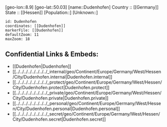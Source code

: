 ﻿---
location: [50.03,8.9] 
mapzoom: [7,12] 
mapmarker: city 
type: City
tags:
- geo/City


SpocWebEntityId: 29898
isDeleted: false
confidential: public

---
[geo-lon::8.9] 
[geo-lat::50.03] 
[name::Dudenhofen] 
Country :: [[Germany]]  
State :: [[Hessen]] 
[Population::] 
[Unknown::] 


```leaflet
id: Dudenhofen
coordinates: [[Dudenhofen]] 
markerFile: [[Dudenhofen]] 
defaultZoom: 11 
maxZoom: 18
```


## Confidential Links & Embeds: 
- [[Dudenhofen|Dudenhofen]]  
- [[../../../../../../../../_internal/geo/Continent/Europe/Germany/West/Hessen/City/Dudenhofen.internal|Dudenhofen.internal]] 
- [[../../../../../../../../_protect/geo/Continent/Europe/Germany/West/Hessen/City/Dudenhofen.protect|Dudenhofen.protect]] 
- [[../../../../../../../../_private/geo/Continent/Europe/Germany/West/Hessen/City/Dudenhofen.private|Dudenhofen.private]] 
- [[../../../../../../../../_personal/geo/Continent/Europe/Germany/West/Hessen/City/Dudenhofen.personal|Dudenhofen.personal]] 
- [[../../../../../../../../_secret/geo/Continent/Europe/Germany/West/Hessen/City/Dudenhofen.secret|Dudenhofen.secret]] 

